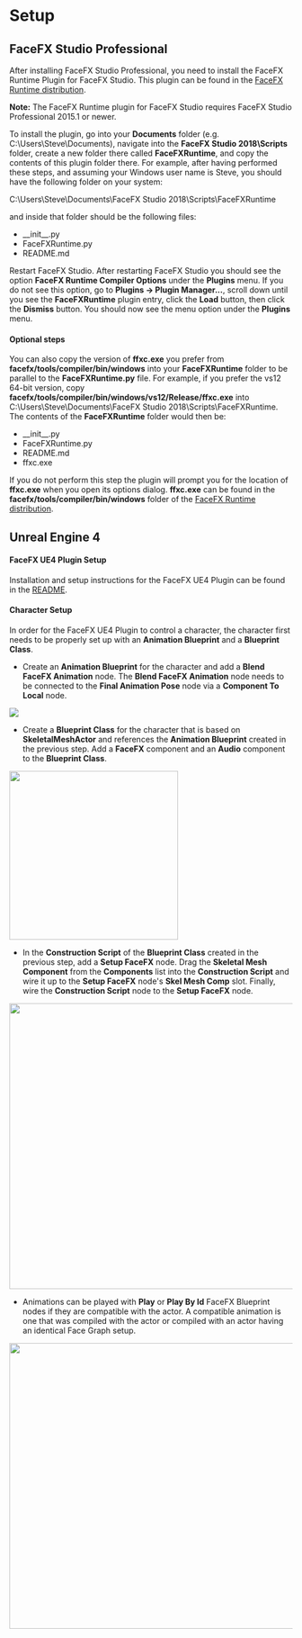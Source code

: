Setup
=====

FaceFX Studio Professional
--------------------------

After installing FaceFX Studio Professional, you need to install the FaceFX Runtime Plugin for FaceFX Studio. This plugin can be found in the [FaceFX Runtime distribution](https://www.facefx.com/runtime-downloads).

**Note:** The FaceFX Runtime plugin for FaceFX Studio requires FaceFX Studio Professional 2015.1 or newer.

To install the plugin, go into your **Documents** folder (e.g. C:\Users\Steve\Documents), navigate into the **FaceFX Studio 2018\Scripts** folder, create a new folder there called **FaceFXRuntime**, and copy the contents of this plugin folder there. For example, after having performed these steps, and assuming your Windows user name is Steve, you should have the following folder on your system:

C:\Users\Steve\Documents\FaceFX Studio 2018\Scripts\FaceFXRuntime

and inside that folder should be the following files:

+ \_\_init\_\_.py
+ FaceFXRuntime.py
+ README.md

Restart FaceFX Studio. After restarting FaceFX Studio you should see the option **FaceFX Runtime Compiler Options** under the **Plugins** menu. If you do not see this option, go to **Plugins -> Plugin Manager...**, scroll down until you see the **FaceFXRuntime** plugin entry, click the **Load** button, then click the **Dismiss** button. You should now see the menu option under the **Plugins** menu.

#### Optional steps

You can also copy the version of **ffxc.exe** you prefer from **facefx/tools/compiler/bin/windows** into your **FaceFXRuntime** folder to be parallel to the **FaceFXRuntime.py** file. For example, if you prefer the vs12 64-bit version, copy **facefx/tools/compiler/bin/windows/vs12/Release/ffxc.exe** into C:\Users\Steve\Documents\FaceFX Studio 2018\Scripts\FaceFXRuntime. The contents of the **FaceFXRuntime** folder would then be:

+ \_\_init\_\_.py
+ FaceFXRuntime.py
+ README.md
+ ffxc.exe

If you do not perform this step the plugin will prompt you for the location of **ffxc.exe** when you open its options dialog. **ffxc.exe** can be found in the **facefx/tools/compiler/bin/windows** folder of the [FaceFX Runtime distribution](https://www.facefx.com/runtime-downloads).

Unreal Engine 4
---------------

#### FaceFX UE4 Plugin Setup

Installation and setup instructions for the FaceFX UE4 Plugin can be found in the [README](../README.md).

#### Character Setup

In order for the FaceFX UE4 Plugin to control a character, the character first needs to be properly set up with an **Animation Blueprint** and a **Blueprint Class**.

+ Create an **Animation Blueprint** for the character and add a **Blend FaceFX Animation** node. The **Blend FaceFX Animation** node needs to be connected to the **Final Animation Pose** node via a **Component To Local** node.

![](Images/BlendFaceFXAnimationBlueprintNode.png)

+ Create a **Blueprint Class** for the character that is based on **SkeletalMeshActor** and references the **Animation Blueprint** created in the previous step. Add a **FaceFX** component and an **Audio** component to the **Blueprint Class**.

<img src="Images/FaceFXAndAudioComponents.png" width="300">

+ In the **Construction Script** of the **Blueprint Class** created in the previous step, add a **Setup FaceFX** node. Drag the **Skeletal Mesh Component** from the **Components** list into the **Construction Script** and wire it up to the **Setup FaceFX** node's **Skel Mesh Comp** slot. Finally, wire the **Construction Script** node to the **Setup FaceFX** node.

<img src="Images/FaceFXSetupBlueprintNode.png" width="508">

+ Animations can be played with **Play** or **Play By Id** FaceFX Blueprint nodes if they are compatible with the actor. A compatible animation is one that was compiled with the actor or compiled with an actor having an identical Face Graph setup.

<img src="Images/FaceFXPlayBlueprintNode.png" width="508">
